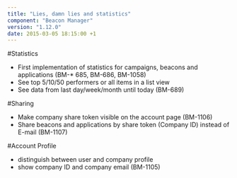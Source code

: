 ```yaml
---
title: "Lies, damn lies and statistics"
component: "Beacon Manager"
version: "1.12.0"
date: 2015-03-05 18:15:00 +1
---
```

#Statistics
* First implementation of statistics for campaigns,  beacons and applications (BM-* 685, BM-686, BM-1058)
* See top 5/10/50 performers or all items in a list view
* See data from last day/week/month until today (BM-689)

#Sharing
* Make company share token visible on the account page (BM-1106)
* Share beacons and applications by share token (Company ID) instead of E-mail (BM-1107)

#Account Profile
* distinguish between user and company profile
* show company ID and company email (BM-1105)
